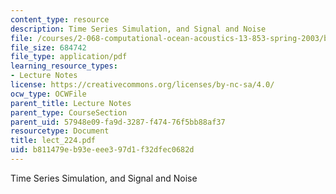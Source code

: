```yaml
---
content_type: resource
description: Time Series Simulation, and Signal and Noise
file: /courses/2-068-computational-ocean-acoustics-13-853-spring-2003/b811479eb93eeee397d1f32dfec0682d_lect_224.pdf
file_size: 684742
file_type: application/pdf
learning_resource_types:
- Lecture Notes
license: https://creativecommons.org/licenses/by-nc-sa/4.0/
ocw_type: OCWFile
parent_title: Lecture Notes
parent_type: CourseSection
parent_uid: 57948e09-fa9d-3287-f474-76f5bb88af37
resourcetype: Document
title: lect_224.pdf
uid: b811479e-b93e-eee3-97d1-f32dfec0682d
---
```

Time Series Simulation, and Signal and Noise